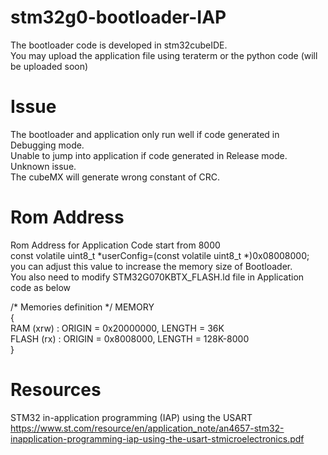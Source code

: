 # stm32g0-bootloader-IAP
The bootloader code is developed in stm32cubeIDE.<br />
You may upload the application file using teraterm or the python code (will be uploaded soon)<br />

# Issue 
The bootloader and application only run well if code generated in Debugging mode. <br />
Unable to jump into application if code generated in Release mode. Unknown issue.<br />
The cubeMX will generate wrong constant of CRC.<br />

# Rom Address
Rom Address for Application Code start from 8000<br />
const volatile uint8_t *userConfig=(const volatile uint8_t *)0x08008000;<br />
you can adjust this value to increase the memory size of Bootloader.<br />
You also need to modify STM32G070KBTX_FLASH.ld file in Application code as below<br />

/* Memories definition */
MEMORY<br />
{<br />
  RAM    (xrw)    : ORIGIN = 0x20000000,   LENGTH = 36K<br />
  FLASH    (rx)    : ORIGIN = 0x8008000,   LENGTH = 128K-8000<br />
}<br />




# Resources
STM32 in-application programming (IAP) using the USART<br />
https://www.st.com/resource/en/application_note/an4657-stm32-inapplication-programming-iap-using-the-usart-stmicroelectronics.pdf
